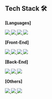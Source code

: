 ## Tech Stack 🛠

**[Languages]**   
<p>
  <a href="https://github.com/fz7948">
  <img src="https://img.shields.io/badge/JavaScript-F7DF1E?style=flat-square&logo=JavaScript&logoColor=white"/>
  </a>
  <a href="https://github.com/fz7948">
  <img src="https://img.shields.io/badge/TypeScript-3178C6?style=flat-square&logo=TypeScript&logoColor=white"/>
  </a>
  <a href="https://github.com/fz7948">
  <img src="https://img.shields.io/badge/HTML-E34F26?style=flat-square&logo=HTML5&logoColor=white"/>
  </a>
  <a href="https://github.com/fz7948">
  <img src="https://img.shields.io/badge/CSS-1572B6?style=flat-square&logo=CSS3&logoColor=white"/>
  </a>
</p>

**[Front-End]**  
<P>
  <a href="https://github.com/fz7948">
  <img src="https://img.shields.io/badge/React-61DAFB?style=flat-square&logo=React&logoColor=white"/>
  </a>
  <a href="https://github.com/fz7948">
  <img src="https://img.shields.io/badge/React Native-61DAFB?style=flat-square&logo=React&logoColor=white"/>
  </a>
  <a href="https://github.com/fz7948">
  <img src="https://img.shields.io/badge/Redux-764ABC?style=flat-square&logo=Redux&logoColor=white"/>
  </a>
  <a href="https://github.com/fz7948">
  <img src="https://img.shields.io/badge/Styled-Components-DB7093?style=flat-square&logo=styled-components&logoColor=white"/>
  </a>
</P>


**[Back-End]**   
<p>
  <a href="https://github.com/fz7948">
  <img src="https://img.shields.io/badge/Node.js-339933?style=flat-square&logo=node.js&logoColor=white"/>
  </a>
  <a href="https://github.com/fz7948">
  <img src="https://img.shields.io/badge/Express-000000?style=flat-square&logo=Express&logoColor=white"/>
  </a>
  <a href="https://github.com/fz7948">
  <img src="https://img.shields.io/badge/MySQL-4479A1?style=flat-square&logo=MySQL&logoColor=white"/>
  </a>
</P>

**[Others]**   
<p>
  <a href="https://github.com/fz7948">
  <img src="https://img.shields.io/badge/AWS(EC2, S3, RDS)-232F3E?style=flat-square&logo=AmazonAWS&logoColor=white"/>
  </a>
  <a href="https://github.com/fz7948">
  <img src="https://img.shields.io/badge/Git-F05032?style=flat-square&logo=Git&logoColor=white"/>
  </a>
  <a href="https://github.com/fz7948">
  <img src="https://img.shields.io/badge/Postman-FF6C37?style=flat-square&logo=Postman&logoColor=white"/>
  </a>
</P>
